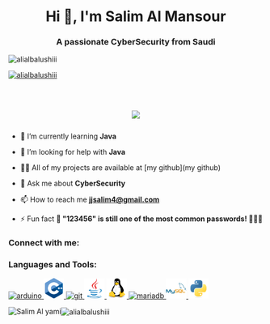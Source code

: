 <h1 align="center">Hi 👋, I'm Salim Al Mansour </h1>
<h3 align="center">A passionate CyberSecurity from Saudi </h3>

<p align="left"> <img src="https://komarev.com/ghpvc/?username=alialbalushiii&label=Profile%20views&color=0e75b6&style=flat" alt="alialbalushiii" /> </p>

<p align="left"> <a href="https://github.com/ryo-ma/github-profile-trophy"><img src="https://github-profile-trophy.vercel.app/?username=alialbalushiii" alt="alialbalushiii" /></a> </p>

<p align="left"> <a href="https://twitter.com/" target="blank"><img src="https://img.shields.io/twitter/follow/?logo=twitter&style=for-the-badge" alt="" /></a> </p>

<br clear="both">

<div align="center">
  <img height="400" src="https://media4.giphy.com/media/v1.Y2lkPTc5MGI3NjExaHFobncwZzRwOHI3MjFsazdsYnZ1djdxa3liYjFkc3M3OXo5bGpwNyZlcD12MV9pbnRlcm5hbF9naWZfYnlfaWQmY3Q9Zw/UiUcePrcsgS5Qp0DUj/giphy.gif"  />
</div>

###

- 🌱 I’m currently learning **Java**

- 🤝 I’m looking for help with **Java**

- 👨‍💻 All of my projects are available at [my github](my github)

- 💬 Ask me about **CyberSecurity**

- 📫 How to reach me **jjsalim4@gmail.com**

- ⚡ Fun fact **🔑 "123456" is still one of the most common passwords! 🤦‍♂️😂**

<h3 align="left">Connect with me:</h3>
<p align="left">
</p>

<h3 align="left">Languages and Tools:</h3>
<p align="left"> <a href="https://www.arduino.cc/" target="_blank" rel="noreferrer"> <img src="https://cdn.worldvectorlogo.com/logos/arduino-1.svg" alt="arduino" width="40" height="40"/> </a> <a href="https://www.w3schools.com/cpp/" target="_blank" rel="noreferrer"> <img src="https://raw.githubusercontent.com/devicons/devicon/master/icons/cplusplus/cplusplus-original.svg" alt="cplusplus" width="40" height="40"/> </a> <a href="https://git-scm.com/" target="_blank" rel="noreferrer"> <img src="https://www.vectorlogo.zone/logos/git-scm/git-scm-icon.svg" alt="git" width="40" height="40"/> </a> <a href="https://www.java.com" target="_blank" rel="noreferrer"> <img src="https://raw.githubusercontent.com/devicons/devicon/master/icons/java/java-original.svg" alt="java" width="40" height="40"/> </a> <a href="https://www.linux.org/" target="_blank" rel="noreferrer"> <img src="https://raw.githubusercontent.com/devicons/devicon/master/icons/linux/linux-original.svg" alt="linux" width="40" height="40"/> </a> <a href="https://mariadb.org/" target="_blank" rel="noreferrer"> <img src="https://www.vectorlogo.zone/logos/mariadb/mariadb-icon.svg" alt="mariadb" width="40" height="40"/> </a> <a href="https://www.mysql.com/" target="_blank" rel="noreferrer"> <img src="https://raw.githubusercontent.com/devicons/devicon/master/icons/mysql/mysql-original-wordmark.svg" alt="mysql" width="40" height="40"/> </a> <a href="https://www.python.org" target="_blank" rel="noreferrer"> <img src="https://raw.githubusercontent.com/devicons/devicon/master/icons/python/python-original.svg" alt="python" width="40" height="40"/> </a> </p>


<p><img align="left" src="https://github-readme-stats.vercel.app/api/top-langs?username=alialbalushiii&show_icons=true&locale=en&layout=compact" alt="Salim Al yami" /></p>


<p><img align="center" src="https://github-readme-streak-stats.herokuapp.com/?user=alialbalushiii&" alt="alialbalushiii" /></p>
